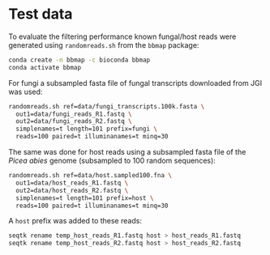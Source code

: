 # Test data

To evaluate the filtering performance known fungal/host reads were generated
using `randomreads.sh` from the `bbmap` package:

```bash
conda create -n bbmap -c bioconda bbmap
conda activate bbmap
```

For fungi a subsampled fasta file of fungal transcripts downloaded from JGI was
used:

```bash
randomreads.sh ref=data/fungi_transcripts.100k.fasta \
  out1=data/fungi_reads_R1.fastq \
  out2=data/fungi_reads_R2.fastq \
  simplenames=t length=101 prefix=fungi \
  reads=100 paired=t illuminanames=t minq=30
```

The same was done for host reads using a subsampled fasta file of the 
_Picea abies_ genome (subsampled to 100 random sequences):

```bash
randomreads.sh ref=data/host.sampled100.fna \
  out1=data/host_reads_R1.fastq \
  out2=data/host_reads_R2.fastq \
  simplenames=t length=101 prefix=host \
  reads=100 paired=t illuminanames=t minq=30
```

A `host` prefix was added to these reads:

```bash
seqtk rename temp_host_reads_R1.fastq host > host_reads_R1.fastq
seqtk rename temp_host_reads_R2.fastq host > host_reads_R2.fastq
```
